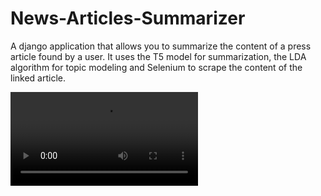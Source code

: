 # News-Articles-Summarizer
A django application that allows you to summarize the content of a press article found by a user. It uses the T5 model for summarization, the LDA algorithm for topic modeling and Selenium to scrape the content of the linked article.

![Application operation](https://github.com/MichalSuchocki/News-Articles-Summarizer/blob/master/summarizer_app.mp4)
